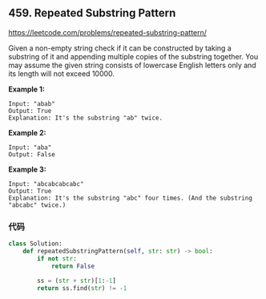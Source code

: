 ## 459. Repeated Substring Pattern

https://leetcode.com/problems/repeated-substring-pattern/

Given a non-empty string check if it can be constructed by taking a substring of it and appending multiple copies of the substring together. You may assume the given string consists of lowercase English letters only and its length will not exceed 10000.

 

**Example 1:**

```
Input: "abab"
Output: True
Explanation: It's the substring "ab" twice.
```

**Example 2:**

```
Input: "aba"
Output: False
```

**Example 3:**

```
Input: "abcabcabcabc"
Output: True
Explanation: It's the substring "abc" four times. (And the substring "abcabc" twice.)
```

### 代码

```python
class Solution:
    def repeatedSubstringPattern(self, str: str) -> bool:
        if not str:
            return False
            
        ss = (str + str)[1:-1]
        return ss.find(str) != -1
```

